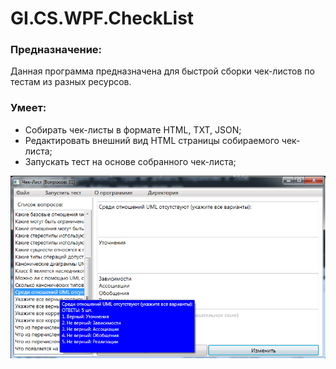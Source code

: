 # GI.CS.WPF.CheckList

### Предназначение:  
Данная программа предназначена для быстрой сборки чек-листов по тестам из разных ресурсов.

### Умеет:
- Собирать чек-листы в формате HTML, TXT, JSON;
- Редактировать внешний вид HTML страницы собираемого чек-листа;
- Запускать тест на основе собранного чек-листа;


![Иллюстрация к проекту](https://github.com/GeorgiyIsaev/GI.CS.WPF.CheckList/blob/master/%40ReleaseVersionEXE/screenshot.png)

